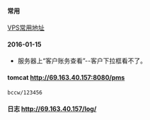 #### 常用

[VPS常用地址](../blog/vps.md)

#### 2016-01-15

*	服务器上“客户账务查看”--客户下拉框看不了。

#### tomcat http://69.163.40.157:8080/pms

	bccw/123456

#### 日志    http://69.163.40.157/log/



